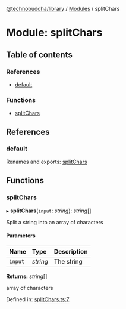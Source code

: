 [@technobuddha/library](../../README.md) / [Modules](../Modules.md) / splitChars

# Module: splitChars

## Table of contents

### References

- [default](splitchars.md#default)

### Functions

- [splitChars](splitchars.md#splitchars)

## References

### default

Renames and exports: [splitChars](splitchars.md#splitchars)

## Functions

### splitChars

▸ **splitChars**(`input`: *string*): *string*[]

Split a string into an array of characters

#### Parameters

| Name | Type | Description |
| :------ | :------ | :------ |
| `input` | *string* | The string |

**Returns:** *string*[]

array of characters

Defined in: [splitChars.ts:7](../../src/splitChars.ts#L7)
